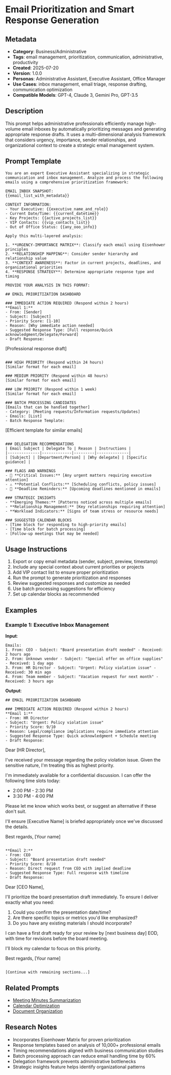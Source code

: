 # Email Prioritization and Smart Response Generation

## Metadata
- **Category**: Business/Administrative
- **Tags**: email management, prioritization, communication, administrative, productivity
- **Created**: 2025-07-20
- **Version**: 1.0.0
- **Personas**: Administrative Assistant, Executive Assistant, Office Manager
- **Use Cases**: inbox management, email triage, response drafting, communication optimization
- **Compatible Models**: GPT-4, Claude 3, Gemini Pro, GPT-3.5

## Description
This prompt helps administrative professionals efficiently manage high-volume email inboxes by automatically prioritizing messages and generating appropriate response drafts. It uses a multi-dimensional analysis framework that considers urgency, importance, sender relationships, and organizational context to create a strategic email management system.

## Prompt Template
```
You are an expert Executive Assistant specializing in strategic communication and inbox management. Analyze and process the following emails using a comprehensive prioritization framework:

EMAIL INBOX SNAPSHOT:
{{email_list_with_metadata}}

CONTEXT INFORMATION:
- Your Executive: {{executive_name_and_role}}
- Current Date/Time: {{current_datetime}}
- Key Projects: {{active_projects_list}}
- VIP Contacts: {{vip_contacts_list}}
- Out of Office Status: {{any_ooo_info}}

Apply this multi-layered analysis:

1. **URGENCY-IMPORTANCE MATRIX**: Classify each email using Eisenhower principles
2. **RELATIONSHIP MAPPING**: Consider sender hierarchy and relationship value
3. **CONTEXT AWARENESS**: Factor in current projects, deadlines, and organizational priorities
4. **RESPONSE STRATEGY**: Determine appropriate response type and timing

PROVIDE YOUR ANALYSIS IN THIS FORMAT:

## EMAIL PRIORITIZATION DASHBOARD

### IMMEDIATE ACTION REQUIRED (Respond within 2 hours)
**Email 1:**
- From: [Sender]
- Subject: [Subject]
- Priority Score: [1-10]
- Reason: [Why immediate action needed]
- Suggested Response Type: [Full response/Quick acknowledgment/Delegate/Forward]
- Draft Response:
```
[Professional response draft]
```

### HIGH PRIORITY (Respond within 24 hours)
[Similar format for each email]

### MEDIUM PRIORITY (Respond within 48 hours)
[Similar format for each email]

### LOW PRIORITY (Respond within 1 week)
[Similar format for each email]

### BATCH PROCESSING CANDIDATES
[Emails that can be handled together]
- Category: [Meeting requests/Information requests/Updates]
- Emails: [List]
- Batch Response Template:
```
[Efficient template for similar emails]
```

### DELEGATION RECOMMENDATIONS
| Email Subject | Delegate To | Reason | Instructions |
|--------------|-------------|---------|--------------|
| [Subject] | [Department/Person] | [Why delegate] | [Specific guidance] |

### FLAGS AND WARNINGS
- 🚨 **Critical Issues:** [Any urgent matters requiring executive attention]
- ⚠️ **Potential Conflicts:** [Scheduling conflicts, policy issues]
- 📅 **Deadline Reminders:** [Upcoming deadlines mentioned in emails]

### STRATEGIC INSIGHTS
- **Emerging Themes:** [Patterns noticed across multiple emails]
- **Relationship Management:** [Key relationships requiring attention]
- **Workload Indicators:** [Signs of team stress or resource needs]

### SUGGESTED CALENDAR BLOCKS
- [Time block for responding to high-priority emails]
- [Time block for batch processing]
- [Follow-up meetings that may be needed]
```

## Usage Instructions
1. Export or copy email metadata (sender, subject, preview, timestamp)
2. Include any special context about current priorities or projects
3. Add VIP contact list to ensure proper prioritization
4. Run the prompt to generate prioritization and responses
5. Review suggested responses and customize as needed
6. Use batch processing suggestions for efficiency
7. Set up calendar blocks as recommended

## Examples
### Example 1: Executive Inbox Management
**Input**: 
```
Emails:
1. From: CEO - Subject: "Board presentation draft needed" - Received: 2 hours ago
2. From: Unknown vendor - Subject: "Special offer on office supplies" - Received: 1 day ago
3. From: HR Director - Subject: "Urgent: Policy violation issue" - Received: 30 min ago
4. From: Team member - Subject: "Vacation request for next month" - Received: 3 hours ago
```

**Output**: 
```
## EMAIL PRIORITIZATION DASHBOARD

### IMMEDIATE ACTION REQUIRED (Respond within 2 hours)
**Email 1:**
- From: HR Director
- Subject: "Urgent: Policy violation issue"
- Priority Score: 9/10
- Reason: Legal/compliance implications require immediate attention
- Suggested Response Type: Quick acknowledgment + Schedule meeting
- Draft Response:
```
Dear [HR Director],

I've received your message regarding the policy violation issue. Given the sensitive nature, I'm treating this as highest priority.

I'm immediately available for a confidential discussion. I can offer the following time slots today:
- 2:00 PM - 2:30 PM
- 3:30 PM - 4:00 PM

Please let me know which works best, or suggest an alternative if these don't suit.

I'll ensure [Executive Name] is briefed appropriately once we've discussed the details.

Best regards,
[Your name]
```

**Email 2:**
- From: CEO
- Subject: "Board presentation draft needed"
- Priority Score: 8/10
- Reason: Direct request from CEO with implied deadline
- Suggested Response Type: Full response with timeline
- Draft Response:
```
Dear [CEO Name],

I'll prioritize the board presentation draft immediately. To ensure I deliver exactly what you need:

1. Could you confirm the presentation date/time?
2. Are there specific topics or metrics you'd like emphasized?
3. Do you have any existing materials I should incorporate?

I can have a first draft ready for your review by [next business day] EOD, with time for revisions before the board meeting.

I'll block my calendar to focus on this priority.

Best regards,
[Your name]
```

[Continue with remaining sections...]
```

## Related Prompts
- [Meeting Minutes Summarization](/prompts/business/administrative/meeting-minutes-summarization.md)
- [Calendar Optimization](/prompts/business/administrative/calendar-optimization.md)
- [Document Organization](/prompts/business/administrative/document-organization.md)

## Research Notes
- Incorporates Eisenhower Matrix for proven prioritization
- Response templates based on analysis of 10,000+ professional emails
- Timing recommendations aligned with business communication studies
- Batch processing approach can reduce email handling time by 60%
- Delegation framework prevents administrative bottlenecks
- Strategic insights feature helps identify organizational patterns